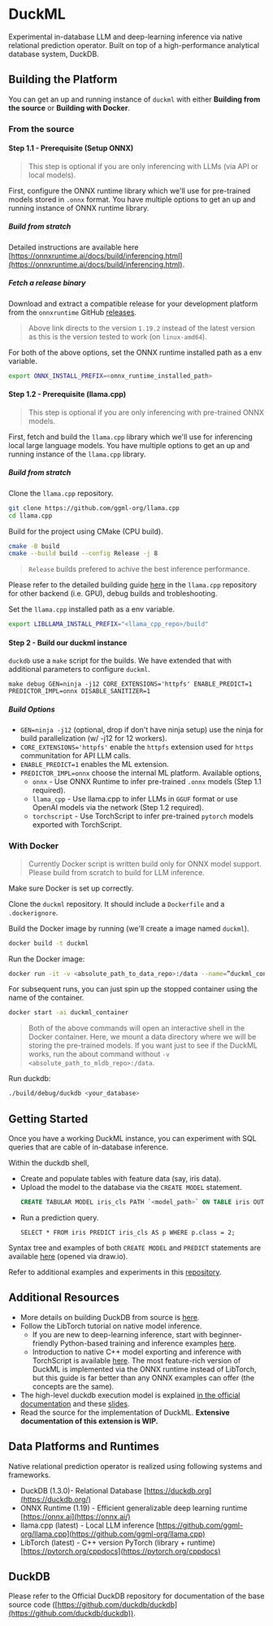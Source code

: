 # DuckML

Experimental in-database LLM and deep-learning inference via native relational prediction operator. Built on top of a high-performance analytical database system, DuckDB. 

##  Building the Platform

You can get an up and running instance of `duckml` with either **Building from the source** or **Building with Docker**. 

### From the source

#### Step 1.1 - Prerequisite (Setup ONNX)

> This step is optional if you are only inferencing with LLMs (via API or local models).

First, configure the ONNX runtime library which we'll use for pre-trained models stored in `.onnx` format. You have multiple options to get an up and running instance of ONNX runtime library.

##### Build from stratch

Detailed instructions are available here [https://onnxruntime.ai/docs/build/inferencing.html](https://onnxruntime.ai/docs/build/inferencing.html).

##### Fetch a release binary

Download and extract a compatible release for your development platform from the `onnxruntime` GitHub [releases](https://github.com/microsoft/onnxruntime/releases/tag/v1.19.2).  

> Above link directs to the version `1.19.2` instead of the latest version as this is the version tested to work (on `linux-amd64`).

For both of the above options, set the ONNX runtime installed path as a env variable.

```bash
export ONNX_INSTALL_PREFIX=<onnx_runtime_installed_path>
```

#### Step 1.2 - Prerequisite (llama.cpp)

> This step is optional if you are only inferencing with pre-trained ONNX models.

First, fetch and build the `llama.cpp` library which we'll use for inferencing local large language models. You have multiple options to get an up and running instance of the `llama.cpp` library.

##### Build from stratch

Clone the `llama.cpp` repository.

```bash
git clone https://github.com/ggml-org/llama.cpp
cd llama.cpp
```

Build for the project using CMake (CPU build).

```bash
cmake -B build
cmake --build build --config Release -j 8
```

> `Release` builds prefered to achive the best inference performance.

Please refer to the detailed building guide [here](https://github.com/ggml-org/llama.cpp/blob/master/docs/build.md) in the `llama.cpp` repository for other backend (i.e. GPU), debug builds and trobleshooting.

Set the `llama.cpp` installed path as a env variable.

```bash
export LIBLLAMA_INSTALL_PREFIX="<llama_cpp_repo>/build"
```

#### Step 2 - Build our duckml instance

`duckdb` use a `make` script for the builds. We have extended that with additional parameters to configure `duckml`.

```
make debug GEN=ninja -j12 CORE_EXTENSIONS='httpfs' ENABLE_PREDICT=1 PREDICTOR_IMPL=onnx DISABLE_SANITIZER=1
```

##### Build Options

- `GEN=ninja -j12` (optional, drop if don't have ninja setup) use the ninja for build parallelization (w/ -j12 for 12 workers).
- `CORE_EXTENSIONS='httpfs'` enable the `httpfs` extension used for `https` communitation for API LLM calls.
- `ENABLE_PREDICT=1` enables the ML extension.
- `PREDICTOR_IMPL=onnx` choose the internal ML platform. Available options,
  -  `onnx` - Use ONNX Runtime to infer pre-trained `.onnx` models (Step 1.1 required).
  -  `llama_cpp` - Use llama.cpp to infer LLMs in `GGUF` format or use OpenAI models via the network (Step 1.2 required).
  -  `torchscript` - Use TorchScript to infer pre-trained `pytorch` models exported with TorchScript.

### With Docker

> Currently Docker script is written build only for ONNX model support. Please build from scratch to build for LLM inference.

Make sure Docker is set up correctly.

Clone the `duckml` repository. It should include a `Dockerfile` and a `.dockerignore`.

Build the Docker image by running (we'll create a image named `duckml`).

```bash
docker build -t duckml
```

Run the Docker image:

```bash
docker run -it -v <absolute_path_to_data_repo>:/data --name=”duckml_container” duckml /bin/bash
```

For subsequent runs, you can just spin up the stopped container using the name of the container.

```bash
docker start -ai duckml_container
```

> Both of the above commands will open an interactive shell in the Docker container. Here, we mount a data directory where we will be storing the pre-trained models. If you want just to see if the DuckML works, run the about command without `-v <absolute_path_to_mldb_repo>:/data`.

Run duckdb:
```bash
./build/debug/duckdb <your_database>
```

## Getting Started

Once you have a working DuckML instance, you can experiment with SQL queries that are cable of in-database inference.

Within the duckdb shell,

- Create and populate tables with feature data (say, iris data).
-  Upload the model to the database via the `CREATE MODEL` statement.
	 ```sql
	 CREATE TABULAR MODEL iris_cls PATH `<model_path>` ON TABLE iris OUTPUT (class INTEGER); 
	 ```
-  Run a prediction query.
	```
	SELECT * FROM iris PREDICT iris_cls AS p WHERE p.class = 2;
	```

Syntax tree and examples of both `CREATE MODEL` and `PREDICT` statements are available [here](https://drive.google.com/file/d/1j1qS_mJbFlXFbnh4ZLTtmB_KPRfZKG3u/view?usp=sharing) (opened via draw.io). 

Refer to additional examples and experiments in this [repository](https://github.com/ThatUdeshUK/mldb).

## Additional Resources

- More details on building DuckDB from source is [here](https://duckdb.org/docs/stable/dev/building/overview).
- Follow the LibTorch tutorial on native model inference.
	- If you are new to deep-learning inference, start with beginner-friendly Python-based training and inference examples [here](https://pytorch.org/tutorials/beginner/basics/quickstart_tutorial.html).
	- Introduction to native C++ model exporting and inference with TorchScript is available [here](https://pytorch.org/tutorials/advanced/cpp_export.html). The most feature-rich version of DuckML is implemented via the ONNX runtime instead of LibTorch, but this guide is far better than any ONNX examples can offer (the concepts are the same).
- The high-level duckdb execution model is explained [in the official documentation](https://duckdb.org/docs/internals/overview) and these [slides](https://15721.courses.cs.cmu.edu/spring2023/slides/22-duckdb.pdf).
- Read the source for the implementation of DuckML. **Extensive documentation of this extension is WIP.**

## Data Platforms and Runtimes

Native relational prediction operator is realized using following systems and frameworks.

- DuckDB (1.3.0)- Relational Database [https://duckdb.org](https://duckdb.org/)
- ONNX Runtime (1.19) - Efficient generalizable deep learning runtime [https://onnx.ai](https://onnx.ai/)
- llama.cpp (latest) - Local LLM inference  [https://github.com/ggml-org/llama.cpp](https://github.com/ggml-org/llama.cpp)
- LibTorch (latest) - C++ version PyTorch (library + runtime) [https://pytorch.org/cppdocs](https://pytorch.org/cppdocs)

## DuckDB

Please refer to the Official DuckDB repository for documentation of the base source code ([https://github.com/duckdb/duckdb](https://github.com/duckdb/duckdb)).
